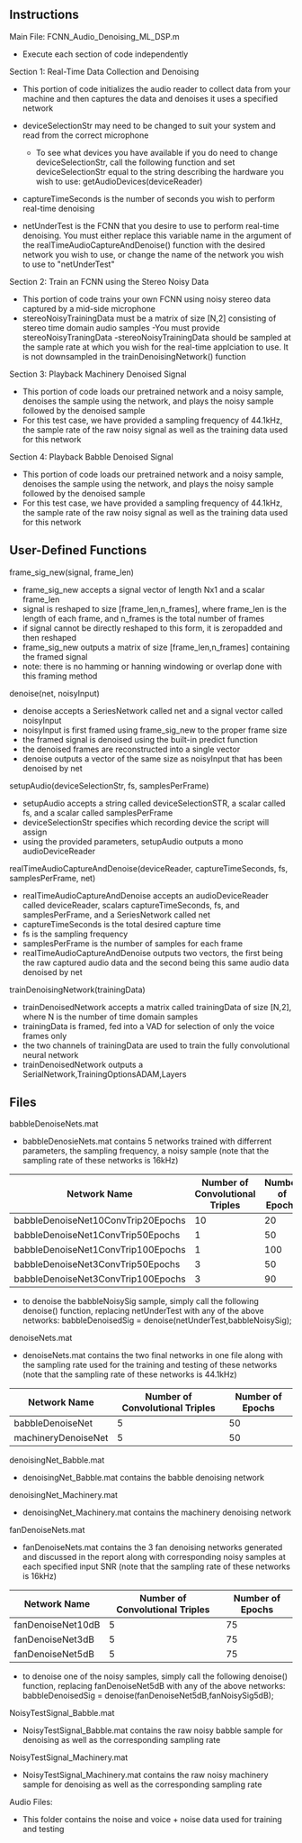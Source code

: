 ## Instructions

Main File: FCNN_Audio_Denoising_ML_DSP.m
- Execute each section of code independently

Section 1: Real-Time Data Collection and Denoising
- This portion of code initializes the audio reader to collect data from your machine and then captures the data and denoises it uses a specified network
- deviceSelectionStr may need to be changed to suit your system and read from the correct microphone
    - To see what devices you have available if you do need to change deviceSelectionStr, call the following function and set deviceSelectionStr equal to the string describing the hardware you wish to use: getAudioDevices(deviceReader)

- captureTimeSeconds is the number of seconds you wish to perform real-time denoising
- netUnderTest is the FCNN that you desire to use to perform real-time denoising. You must either replace this variable name in the argument of the realTimeAudioCaptureAndDenoise() function with the desired network you wish to use, or change the name of the network you wish to use to "netUnderTest"

Section 2: Train an FCNN using the Stereo Noisy Data
- This portion of code trains your own FCNN using noisy stereo data captured by a mid-side microphone
- stereoNoisyTrainingData must be a matrix of size [N,2] consisting of stereo time domain audio samples
    -You must provide stereoNoisyTraningData
    -stereoNoisyTrainingData should be sampled at the sample rate at which you wish for the real-time applciation to use. It is not downsampled in the trainDenoisingNetwork() function

Section 3: Playback Machinery Denoised Signal
- This portion of code loads our pretrained network and a noisy sample, denoises the sample using the network, and plays the noisy sample followed by the denoised sample
- For this test case, we have provided a sampling frequency of 44.1kHz, the sample rate of the raw noisy signal as well as the training data used for this network

Section 4: Playback Babble Denoised Signal
- This portion of code loads our pretrained network and a noisy sample, denoises the sample using the network, and plays the noisy sample followed by the denoised sample
- For this test case, we have provided a sampling frequency of 44.1kHz, the sample rate of the raw noisy signal as well as the training data used for this network

## User-Defined Functions 

frame_sig_new(signal, frame_len)
- frame_sig_new accepts a signal vector of length Nx1 and a scalar frame_len
- signal is reshaped to size [frame_len,n_frames], where frame_len is the length of each frame, and n_frames is the total number of frames
- if signal cannot be directly reshaped to this form, it is zeropadded and then reshaped
- frame_sig_new outputs a matrix of size [frame_len,n_frames] containing the framed signal
- note: there is no hamming or hanning windowing or overlap done with this framing method


denoise(net, noisyInput)
- denoise accepts a SeriesNetwork called net and a signal vector called noisyInput
- noisyInput is first framed using frame_sig_new to the proper frame size
- the framed signal is denoised using the built-in predict function
- the denoised frames are reconstructed into a single vector
- denoise outputs a vector of the same size as noisyInput that has been denoised by net

setupAudio(deviceSelectionStr, fs, samplesPerFrame)
- setupAudio accepts a string called deviceSelectionSTR, a scalar called fs, and a scalar called samplesPerFrame
- deviceSelectionStr specifies which recording device the script will assign
- using the provided parameters, setupAudio outputs a mono audioDeviceReader

realTimeAudioCaptureAndDenoise(deviceReader, captureTimeSeconds, fs, samplesPerFrame, net)
- realTimeAudioCaptureAndDenoise accepts an audioDeviceReader called deviceReader, scalars captureTimeSeconds, fs, and samplesPerFrame, and a SeriesNetwork called net
- captureTimeSeconds is the total desired capture time
- fs is the sampling frequency
- samplesPerFrame is the number of samples for each frame
- realTimeAudioCaptureAndDenoise outputs two vectors, the first being the raw captured audio data and the second being this same audio data denoised by net

trainDenoisingNetwork(trainingData)
- trainDenoisedNetwork accepts a matrix called trainingData of size [N,2], where N is the number of time domain samples
- trainingData is framed, fed into a VAD for selection of only the voice frames only
- the two channels of trainingData are used to train the fully convolutional neural network
- trainDenoisedNetwork outputs a SerialNetwork,TrainingOptionsADAM,Layers

## Files
babbleDenoiseNets.mat
- babbleDenosieNets.mat contains 5 networks trained with differrent parameters, the sampling frequency, a noisy sample (note that the sampling rate of these networks is 16kHz)

| Network Name                         | Number of Convolutional Triples | Number of Epochs |
| ------------------------------------ | ------------------------------- | ---------------- |
| babbleDenoiseNet10ConvTrip20Epochs   | 10                              | 20               |
| babbleDenoiseNet1ConvTrip50Epochs    |  1                              | 50               |
| babbleDenoiseNet1ConvTrip100Epochs   |  1                              | 100              |
| babbleDenoiseNet3ConvTrip50Epochs    |  3                              | 50               |
| babbleDenoiseNet3ConvTrip100Epochs   |  3                              | 90               |

- to denoise the babbleNoisySig sample, simply call the following denoise() function, replacing netUnderTest with any of the above networks: babbleDenoisedSig = denoise(netUnderTest,babbleNoisySig);

denoiseNets.mat
- denoiseNets.mat contains the two final networks in one file along with the sampling rate used for the training and testing of these networks (note that the sampling rate of these networks is 44.1kHz)
    
| Network Name         | Number of Convolutional Triples | Number of Epochs |
| -------------------- | ------------------------------- | ---------------- |
| babbleDenoiseNet     |  5                              | 50               |
| machineryDenoiseNet  |  5                              | 50               |

denoisingNet_Babble.mat
- denoisingNet_Babble.mat contains the babble denoising network

denoisingNet_Machinery.mat
- denoisingNet_Machinery.mat contains the machinery denoising network

fanDenoiseNets.mat
- fanDenoiseNets.mat contains the 3 fan denoising networks generated and discussed in the report along with corresponding noisy samples at each specified input SNR (note that the sampling rate of these networks is 16kHz)
    
| Network Name         | Number of Convolutional Triples | Number of Epochs |
| -------------------- | ------------------------------- | ---------------- |
| fanDenoiseNet10dB    |  5                              | 75               |
| fanDenoiseNet3dB     |  5                              | 75               |
| fanDenoiseNet5dB     |  5                              | 75               |

- to denoise one of the noisy samples, simply call the following denoise() function, replacing fanDenoiseNet5dB with any of the above networks: babbleDenoisedSig = denoise(fanDenoiseNet5dB,fanNoisySig5dB);

NoisyTestSignal_Babble.mat
- NoisyTestSignal_Babble.mat contains the raw noisy babble sample for denoising as well as the corresponding sampling rate

NoisyTestSignal_Machinery.mat
- NoisyTestSignal_Machinery.mat contains the raw noisy machinery sample for denoising as well as the corresponding sampling rate

Audio Files:
- This folder contains the noise and voice + noise data used for training and testing
